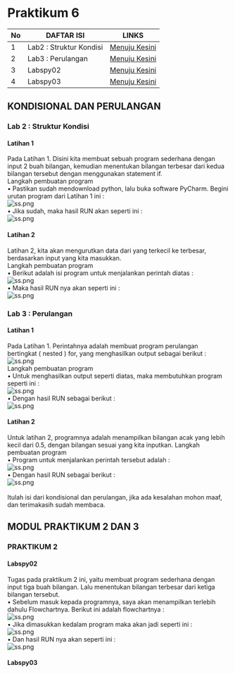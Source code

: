 # Praktikum 6
| No | DAFTAR ISI  | LINKS |
|-------------| ------------- | ------------- |
| 1 | Lab2 : Struktur Kondisi  | [Menuju Kesini](https://github.com/RhendyDikiN/Praktikum6#lab-2--struktur-kondisi)  |
| 2 | Lab3 : Perulangan  | [Menuju Kesini](https://github.com/RhendyDikiN/Praktikum6#lab-3--perulangan) |
| 3 | Labspy02  | [Menuju Kesini](https://github.com/RhendyDikiN/Praktikum6#labspy02) |
| 4 | Labspy03  | [Menuju Kesini](https://github.com/RhendyDikiN/Praktikum6#labspy03) |

## KONDISIONAL DAN PERULANGAN
### Lab 2 : Struktur Kondisi
#### Latihan 1
Pada Latihan 1. Disini kita membuat sebuah program sederhana dengan input 2 buah bilangan, kemudian menentukan bilangan terbesar dari kedua bilangan tersebut dengan menggunakan statement if.<br />
 Langkah pembuatan program<br />
• Pastikan sudah mendownload python, lalu buka software PyCharm. Begini urutan program dari Latihan 1 ini :<br/>
![ss.png](Screentgs7/ss1.png)<br/>
• Jika sudah, maka hasil RUN akan seperti ini :<br/>
![ss.png](Screentgs7/ss2.png)<br/>
#### Latihan 2
Latihan 2, kita akan mengurutkan data dari yang terkecil ke terbesar, berdasarkan input yang kita masukkan.<br/>
 Langkah pembuatan program<br/>
• Berikut adalah isi program untuk menjalankan perintah diatas :<br/>
![ss.png](Screentgs7/ss3.png)<br/>
• Maka hasil RUN nya akan seperti ini :<br/>
![ss.png](Screentgs7/ss4.png)<br/>
### Lab 3 : Perulangan
#### Latihan 1
Pada Latihan 1. Perintahnya adalah membuat program perulangan bertingkat ( nested ) for, yang menghasilkan output sebagai berikut :<br/>
![ss.png](Screentgs7/ss5.png)<br/>
 Langkah pembuatan program<br/>
• Untuk menghasilkan output seperti diatas, maka membutuhkan program seperti ini :<br/>
![ss.png](Screentgs7/ss6.png)<br/>
• Dengan hasil RUN sebagai berikut :<br/>
![ss.png](Screentgs7/ss7.png)<br/>
#### Latihan 2
Untuk latihan 2, programnya adalah menampilkan bilangan acak yang lebih kecil dari 0.5, dengan bilangan sesuai yang kita inputkan.
 Langkah pembuatan program<br/>
• Program untuk menjalankan perintah tersebut adalah :<br/>
![ss.png](Screentgs7/ss8.png)<br/>
• Dengan hasil RUN sebagai berikut :<br/>
![ss.png](Screentgs7/ss9.png)<br/><br/>
Itulah isi dari kondisional dan perulangan, jika ada kesalahan mohon maaf, dan terimakasih sudah membaca.

## MODUL PRAKTIKUM 2 DAN 3
### PRAKTIKUM 2
#### Labspy02
Tugas pada praktikum 2 ini, yaitu membuat program sederhana dengan input tiga buah bilangan. Lalu menentukan bilangan terbesar dari ketiga bilangan tersebut.<br/>
• Sebelum masuk kepada programnya, saya akan menampilkan terlebih dahulu Flowchartnya. Berikut ini adalah flowchartnya :<br/>
![ss.png](Screentgs7/ss10.png)<br/>
• Jika dimasukkan kedalam program maka akan jadi seperti ini :<br/>
![ss.png](Screentgs7/ss11.png)<br/>
• Dan hasil RUN nya akan seperti ini :<br/>
![ss.png](Screentgs7/ss12.png)<br/>
#### Labspy03